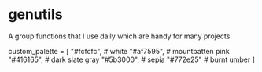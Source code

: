 # genutils
A group functions that I use daily which are handy for many projects


custom_palette = [
    "#fcfcfc",  # white
    "#af7595",  # mountbatten pink
    "#416165",  # dark slate gray
    "#5b3000",  # sepia
    "#772e25"   # burnt umber
]
